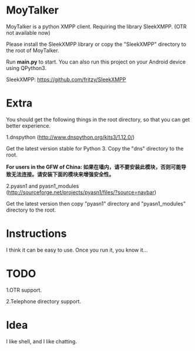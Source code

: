 # MoyTalker

MoyTalker is a python XMPP client. Requiring the library SleekXMPP. (OTR not available now)

Please install the SleekXMPP library or copy the "SleekXMPP" directory to the root of MoyTalker.

Run **main.py** to start. You can also run this project on your Android device using QPython3.

SleekXMPP: https://github.com/fritzy/SleekXMPP

# Extra

You should get the following things in the root directory, so that you can get better experience.

1.dnspython (http://www.dnspython.org/kits3/1.12.0/)

Get the latest version stable for Python 3. Copy the "dns" directory to the root.

**For users in the GFW of China: 如果在墙内，请不要安装此模块，否则可能导致无法连接。请安装下面的模块来增强安全性。**

2.pyasn1 and pyasn1_modules (http://sourceforge.net/projects/pyasn1/files/?source=navbar)

Get the latest version then copy "pyasn1" directory and "pyasn1_modules" directory to the root.

# Instructions

I think it can be easy to use. Once you run it, you know it...

# TODO

1.OTR support.

2.Telephone directory support.

# Idea

I like shell, and I like chatting.
